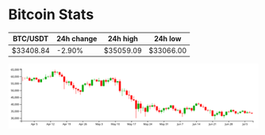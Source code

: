 # Bitcoin Stats

BTC/USDT|24h change|24h high|24h low|
|---|---|---|---|
|$33408.84|-2.90%|$35059.09|$33066.00|

<img src="./chart.svg">
